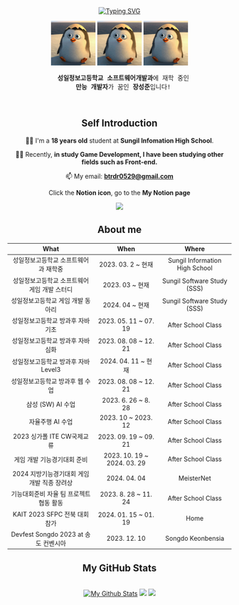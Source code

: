 <div align="center">

[![Typing SVG](https://readme-typing-svg.herokuapp.com?font=Chewy&color=337edd&size=45&center=true&vCenter=true&width=404&height=53&lines=%E3%80%80%E3%80%80Unity+is+Best!+%E3%80%80%E3%80%80)](https://git.io/typing-svg)

<img src="https://github.com/wkdtjdwns/Legend-Noticon-Tool/blob/main/greet/penguin-hello.gif?raw=true"  width="100" height="100" alt="penguin-hello">
<img src="https://github.com/wkdtjdwns/Legend-Noticon-Tool/blob/main/greet/penguin-hello.gif?raw=true"  width="100" height="100" alt="penguin-hello">
<img src="https://github.com/wkdtjdwns/Legend-Noticon-Tool/blob/main/greet/penguin-hello.gif?raw=true"  width="100" height="100" alt="penguin-hello">

<pre>
  <b>성일정보고등학교 소프트웨어개발과</b>에 재학 중인
  <b>만능 개발자</b>가 꿈인 <b>장성준</b>입니다!
</pre>

<br>

## Self Introduction

🤵‍♂️ I'm a <b>18 years old</b> student at <b>Sungil Infomation High School</b>.<br>

👨‍🎓 Recently, <b>in study Game Development, I have been studying other fields such as Front-end.</b><br>

📫 My email: **btrdr0529@gmail.com**

Click the <b>Notion icon</b>, go to the <b>My Notion page</b>
  
<a href = "https://hushed-interest-231.notion.site/a0347d9b8ceb4744b2d9ad42939aa2d4" target="blank" title="My Portfolio Page (Notion)"> <img src="https://img.shields.io/badge/Notion -white.svg?style=flat&logo=notion&logoColor=000000"></a>

## About me
| What | When | Where |
|:--------:|:--------:|:--------:|
| 성일정보고등학교 소프트웨어과 재학중 | 2023. 03. 2 ~ 현재 | Sungil Information High School |
| 성일정보고등학교 소프트웨어 게임 개발 스터디 | 2023. 03 ~ 현재 | Sungil Software Study (SSS) |
| 성일정보고등학교 게임 개발 동아리 | 2024. 04 ~ 현재 | Sungil Software Study (SSS) |
| 성일정보고등학교 방과후 자바 기초 | 2023. 05. 11 ~ 07. 19 | After School Class |
| 성일정보고등학교 방과후 자바 심화 | 2023. 08. 08 ~ 12. 21 | After School Class |
| 성일정보고등학교 방과후 자바 Level3 | 2024. 04. 11 ~ 현재 | After School Class |
| 성일정보고등학교 방과후 웹 수업 | 2023. 08. 08 ~ 12. 21 | After School Class |
| 삼성 (SW) AI 수업 | 2023. 6. 26 ~ 8. 28 | After School Class |
| 자율주행 AI 수업 | 2023. 10 ~ 2023. 12 | After School Class |
| 2023 싱가폴 ITE CW국제교류 | 2023. 09. 19 ~ 09. 21 | After School Class |
| 게임 개발 기능경기대회 준비 | 2023. 10. 19 ~ 2024. 03. 29 | After School Class |
| 2024 지방기능경기대회 게임개발 직종 장려상 | 2024. 04. 04 | MeisterNet |
| 기능대회준비 자율 팀 프로젝트 협동 활동 | 2023. 8. 28 ~ 11. 24 | After School Class |
| KAIT 2023 SFPC 전북 대회 참가 | 2024. 01. 15 ~ 01. 19 | Home |
| Devfest Songdo 2023 at 송도 컨벤시아 | 2023. 12. 10 | Songdo Keonbensia |

## My GitHub Stats
<br>
<a href="https://github-readme-stats.vercel.app/api?username=wkdtjdwns&show_icons=true&count_private=true&theme=react&hide_border=true&bg_color=0D1117"><img alt="My Github Stats" src="https://github-readme-stats.vercel.app/api?username=wkdtjdwns&show_icons=true&count_private=true&theme=react&hide_border=true&bg_color=0D1117" /></a>
<a href="https://github-profile-summary-cards.vercel.app/api/cards/most-commit-language?username=wkdtjdwns&theme=algolia"><img src="https://github-profile-summary-cards.vercel.app/api/cards/most-commit-language?username=wkdtjdwns&theme=algolia"></a>
<a href="https://github-profile-summary-cards.vercel.app/api/cards/profile-details?username=wkdtjdwns&theme=algolia"><img src="https://github-profile-summary-cards.vercel.app/api/cards/profile-details?username=wkdtjdwns&theme=algolia"></a>
<br>
</div>
